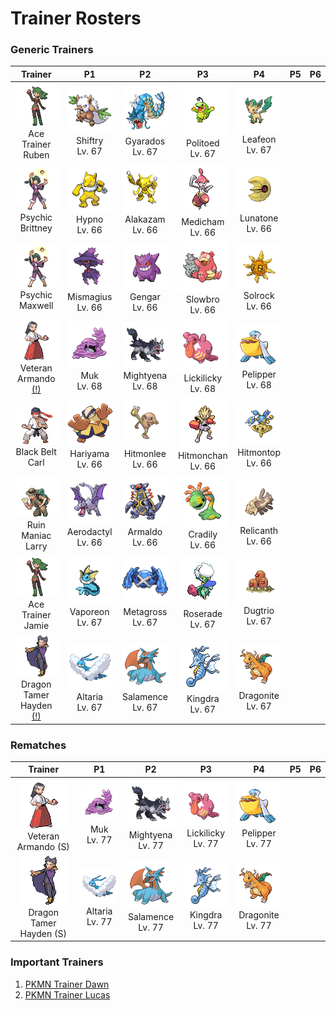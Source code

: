 # Trainer Rosters

### Generic Trainers

| Trainer | P1 | P2 | P3 | P4 | P5 | P6 |
|:-------:|:--:|:--:|:--:|:--:|:--:|:--:|
| ![Ace Trainer Ruben](../../assets/trainers/ace_trainer.png "Ace Trainer Ruben")<br>Ace Trainer Ruben | ![Shiftry](../../assets/sprites/shiftry/front.gif "Shiftry")<br>Shiftry<br>Lv. 67 | ![Gyarados](../../assets/sprites/gyarados/front.gif "Gyarados")<br>Gyarados<br>Lv. 67 | ![Politoed](../../assets/sprites/politoed/front.gif "Politoed")<br>Politoed<br>Lv. 67 | ![Leafeon](../../assets/sprites/leafeon/front.gif "Leafeon")<br>Leafeon<br>Lv. 67 |
| ![Psychic Brittney](../../assets/trainers/psychic.png "Psychic Brittney")<br>Psychic Brittney | ![Hypno](../../assets/sprites/hypno/front.gif "Hypno")<br>Hypno<br>Lv. 66 | ![Alakazam](../../assets/sprites/alakazam/front.gif "Alakazam")<br>Alakazam<br>Lv. 66 | ![Medicham](../../assets/sprites/medicham/front.gif "Medicham")<br>Medicham<br>Lv. 66 | ![Lunatone](../../assets/sprites/lunatone/front.gif "Lunatone")<br>Lunatone<br>Lv. 66 |
| ![Psychic Maxwell](../../assets/trainers/psychic.png "Psychic Maxwell")<br>Psychic Maxwell | ![Mismagius](../../assets/sprites/mismagius/front.gif "Mismagius")<br>Mismagius<br>Lv. 66 | ![Gengar](../../assets/sprites/gengar/front.gif "Gengar")<br>Gengar<br>Lv. 66 | ![Slowbro](../../assets/sprites/slowbro/front.gif "Slowbro")<br>Slowbro<br>Lv. 66 | ![Solrock](../../assets/sprites/solrock/front.gif "Solrock")<br>Solrock<br>Lv. 66 |
| ![Veteran Armando [(!)](#rematches)](../../assets/trainers/veteran.png "Veteran Armando [(!)](#rematches)")<br>Veteran Armando [(!)](#rematches) | ![Muk](../../assets/sprites/muk/front.gif "Muk")<br>Muk<br>Lv. 68 | ![Mightyena](../../assets/sprites/mightyena/front.gif "Mightyena")<br>Mightyena<br>Lv. 68 | ![Lickilicky](../../assets/sprites/lickilicky/front.gif "Lickilicky")<br>Lickilicky<br>Lv. 68 | ![Pelipper](../../assets/sprites/pelipper/front.gif "Pelipper")<br>Pelipper<br>Lv. 68 |
| ![Black Belt Carl](../../assets/trainers/black_belt.png "Black Belt Carl")<br>Black Belt Carl | ![Hariyama](../../assets/sprites/hariyama/front.gif "Hariyama")<br>Hariyama<br>Lv. 66 | ![Hitmonlee](../../assets/sprites/hitmonlee/front.gif "Hitmonlee")<br>Hitmonlee<br>Lv. 66 | ![Hitmonchan](../../assets/sprites/hitmonchan/front.gif "Hitmonchan")<br>Hitmonchan<br>Lv. 66 | ![Hitmontop](../../assets/sprites/hitmontop/front.gif "Hitmontop")<br>Hitmontop<br>Lv. 66 |
| ![Ruin Maniac Larry](../../assets/trainers/ruin_maniac.png "Ruin Maniac Larry")<br>Ruin Maniac Larry | ![Aerodactyl](../../assets/sprites/aerodactyl/front.gif "Aerodactyl")<br>Aerodactyl<br>Lv. 66 | ![Armaldo](../../assets/sprites/armaldo/front.gif "Armaldo")<br>Armaldo<br>Lv. 66 | ![Cradily](../../assets/sprites/cradily/front.gif "Cradily")<br>Cradily<br>Lv. 66 | ![Relicanth](../../assets/sprites/relicanth/front.gif "Relicanth")<br>Relicanth<br>Lv. 66 |
| ![Ace Trainer Jamie](../../assets/trainers/ace_trainer.png "Ace Trainer Jamie")<br>Ace Trainer Jamie | ![Vaporeon](../../assets/sprites/vaporeon/front.gif "Vaporeon")<br>Vaporeon<br>Lv. 67 | ![Metagross](../../assets/sprites/metagross/front.gif "Metagross")<br>Metagross<br>Lv. 67 | ![Roserade](../../assets/sprites/roserade/front.gif "Roserade")<br>Roserade<br>Lv. 67 | ![Dugtrio](../../assets/sprites/dugtrio/front.gif "Dugtrio")<br>Dugtrio<br>Lv. 67 |
| ![Dragon Tamer Hayden [(!)](#rematches)](../../assets/trainers/dragon_tamer.png "Dragon Tamer Hayden [(!)](#rematches)")<br>Dragon Tamer Hayden [(!)](#rematches) | ![Altaria](../../assets/sprites/altaria/front.gif "Altaria")<br>Altaria<br>Lv. 67 | ![Salamence](../../assets/sprites/salamence/front.gif "Salamence")<br>Salamence<br>Lv. 67 | ![Kingdra](../../assets/sprites/kingdra/front.gif "Kingdra")<br>Kingdra<br>Lv. 67 | ![Dragonite](../../assets/sprites/dragonite/front.gif "Dragonite")<br>Dragonite<br>Lv. 67 |


### Rematches

| Trainer | P1 | P2 | P3 | P4 | P5 | P6 |
|:-------:|:--:|:--:|:--:|:--:|:--:|:--:|
| ![Veteran Armando (S)](../../assets/trainers/veteran.png "Veteran Armando (S)")<br>Veteran Armando (S) | ![Muk](../../assets/sprites/muk/front.gif "Muk")<br>Muk<br>Lv. 77 | ![Mightyena](../../assets/sprites/mightyena/front.gif "Mightyena")<br>Mightyena<br>Lv. 77 | ![Lickilicky](../../assets/sprites/lickilicky/front.gif "Lickilicky")<br>Lickilicky<br>Lv. 77 | ![Pelipper](../../assets/sprites/pelipper/front.gif "Pelipper")<br>Pelipper<br>Lv. 77 |
| ![Dragon Tamer Hayden (S)](../../assets/trainers/dragon_tamer.png "Dragon Tamer Hayden (S)")<br>Dragon Tamer Hayden (S) | ![Altaria](../../assets/sprites/altaria/front.gif "Altaria")<br>Altaria<br>Lv. 77 | ![Salamence](../../assets/sprites/salamence/front.gif "Salamence")<br>Salamence<br>Lv. 77 | ![Kingdra](../../assets/sprites/kingdra/front.gif "Kingdra")<br>Kingdra<br>Lv. 77 | ![Dragonite](../../assets/sprites/dragonite/front.gif "Dragonite")<br>Dragonite<br>Lv. 77 |


### Important Trainers

1. [PKMN Trainer Dawn](important_trainers.md#pkmn-trainer-dawn)
1. [PKMN Trainer Lucas](important_trainers.md#pkmn-trainer-lucas)
